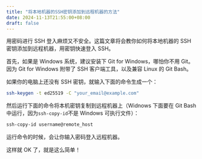 ```yaml
---
title: "将本地机器的SSH密钥添加到远程机器的方法"
date: 2024-11-13T21:55:00+08:00
draft: false
---
```


用密码进行 SSH 登入麻烦又不安全。这篇文章将会教你如何将本地机器的 SSH 密钥添加到远程机器，用密钥快速登入 SSH。

首先，如果是 Windows 系统，建议安装下 Git for Windows，哪怕你不用 Git。因为 Git for Windows 附带了 SSH 客户端工具，以及兼容 Linux 的 Git Bash。

如果你的电脑上还没有 SSH 密钥，就输入下面的命令生成一个：

```sh
ssh-keygen -t ed25519 -C "your_email@example.com"
```

然后运行下面的命令将本机密钥复制到远程机器上（Widnows 下面要在 Git Bash 中运行，因为`ssh-copy-id`不是 Windows 可执行文件）：

```sh
ssh-copy-id username@remote_host
```

运行命令的时候，会让你输入密码登入远程机器。

这样就 OK 了，就是这么简单！
